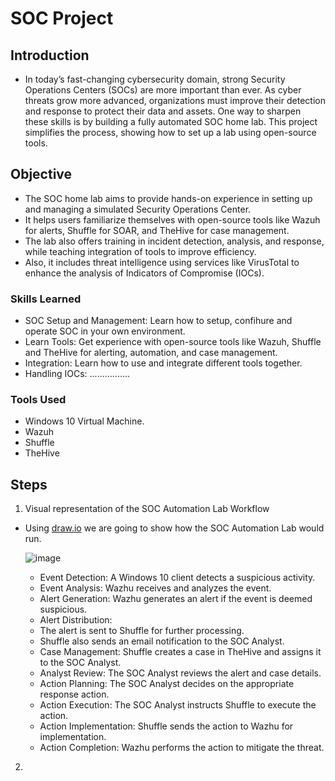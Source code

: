 # SOC Project

## Introduction
- In today’s fast-changing cybersecurity domain, strong Security Operations Centers (SOCs) are more important than ever. As cyber threats grow more advanced, organizations must improve their detection and response to protect their data and assets.
One way to sharpen these skills is by building a fully automated SOC home lab. This project simplifies the process, showing how to set up a lab using open-source tools.

## Objective
- The SOC home lab aims to provide hands-on experience in setting up and managing a simulated Security Operations Center.
- It helps users familiarize themselves with open-source tools like Wazuh for alerts, Shuffle for SOAR, and TheHive for case management.
- The lab also offers training in incident detection, analysis, and response, while teaching integration of tools to improve efficiency.
- Also, it includes threat intelligence using services like VirusTotal to enhance the analysis of Indicators of Compromise (IOCs).

### Skills Learned
- SOC Setup and Management: Learn how to setup, confihure and operate SOC in your own environment.
- Learn Tools: Get experience with open-source tools like Wazuh, Shuffle and TheHive for alerting, automation, and case management.
- Integration: Learn how to use and integrate different tools together.
- Handling IOCs: ................


### Tools Used
- Windows 10 Virtual Machine.
- Wazuh
- Shuffle
- TheHive

## Steps
1. Visual representation of the SOC Automation Lab Workflow
  - Using <a href="https://app.diagrams.net/">draw.io</a> we are going to show how the SOC Automation Lab would run.

      ![image](https://github.com/user-attachments/assets/6426832b-9ef6-4008-bf32-f7e09dbfc1cd)

    - Event Detection: A Windows 10 client detects a suspicious activity.
    - Event Analysis: Wazhu receives and analyzes the event.
    - Alert Generation: Wazhu generates an alert if the event is deemed suspicious.
    - Alert Distribution:
    - The alert is sent to Shuffle for further processing.
    - Shuffle also sends an email notification to the SOC Analyst.
    - Case Management: Shuffle creates a case in TheHive and assigns it to the SOC Analyst.
    - Analyst Review: The SOC Analyst reviews the alert and case details.
    - Action Planning: The SOC Analyst decides on the appropriate response action.
    - Action Execution: The SOC Analyst instructs Shuffle to execute the action.
    - Action Implementation: Shuffle sends the action to Wazhu for implementation.
    - Action Completion: Wazhu performs the action to mitigate the threat.

2. 
